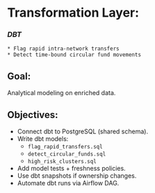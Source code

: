 # Transformation Layer:
### _DBT_
    * Flag rapid intra-network transfers
    * Detect time-bound circular fund movements

## Goal:
Analytical modeling on enriched data.

## Objectives:
* Connect dbt to PostgreSQL (shared schema).
* Write dbt models:
    * `flag_rapid_transfers.sql`
    * `detect_circular_funds.sql`
    * `high_risk_clusters.sql`
* Add model tests + freshness policies.
* Use dbt snapshots if ownership changes.
* Automate dbt runs via Airflow DAG.